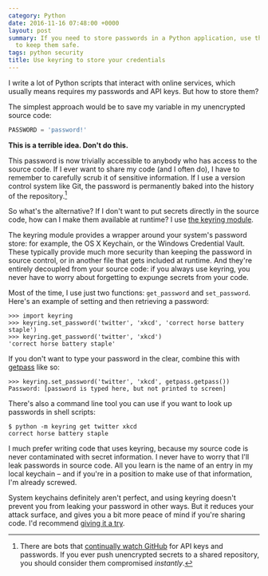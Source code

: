 ```yaml
---
category: Python
date: 2016-11-16 07:48:00 +0000
layout: post
summary: If you need to store passwords in a Python application, use the keyring module
  to keep them safe.
tags: python security
title: Use keyring to store your credentials
---
```


I write a lot of Python scripts that interact with online services, which usually means requires my passwords and API keys.
But how to store them?

The simplest approach would be to save my variable in my unencrypted source code:

```python
PASSWORD = 'password!'
```

**This is a terrible idea.  Don't do this.**

This password is now trivially accessible to anybody who has access to the source code.
If I ever want to share my code (and I often do), I have to remember to carefully scrub it of sensitive information.
If I use a version control system like Git, the password is permanently baked into the history of the repository.[^1]

[^1]: There are bots that [continually watch GitHub](http://www.theregister.co.uk/2015/01/06/dev_blunder_shows_github_crawling_with_keyslurping_bots/) for API keys and passwords.
If you ever push unencrypted secrets to a shared repository, you should consider them compromised *instantly*.

So what's the alternative?
If I don't want to put secrets directly in the source code, how can I make them available at runtime?
I use [the keyring module](https://pypi.org/project/keyring/).

<!-- summary -->

The keyring module provides a wrapper around your system's password store: for example, the OS X Keychain, or the Windows Credential Vault.
These typically provide much more security than keeping the password in source control, or in another file that gets included at runtime.
And they're entirely decoupled from your source code: if you always use keyring, you never have to worry about forgetting to expunge secrets from your code.

Most of the time, I use just two functions: `get_password` and `set_password`.
Here's an example of setting and then retrieving a password:

```pycon
>>> import keyring
>>> keyring.set_password('twitter', 'xkcd', 'correct horse battery staple')
>>> keyring.get_password('twitter', 'xkcd')
'correct horse battery staple'
```

If you don't want to type your password in the clear, combine this with [getpass][getpass] like so:

```pycon
>>> keyring.set_password('twitter', 'xkcd', getpass.getpass())
Password: [password is typed here, but not printed to screen]
```

There's also a command line tool you can use if you want to look up passwords in shell scripts:

```console
$ python -m keyring get twitter xkcd
correct horse battery staple
```

I much prefer writing code that uses keyring, because my source code is never contaminated with secret information.
I never have to worry that I'll leak passwords in source code.
All you learn is the name of an entry in my local keychain – and if you're in a position to make use of that information, I'm already screwed.

[getpass]: https://docs.python.org/3.5/library/getpass.html

System keychains definitely aren't perfect, and using keyring doesn't prevent you from leaking your password in other ways.
But it reduces your attack surface, and gives you a bit more peace of mind if you're sharing code.
I'd recommend [giving it a try](https://pypi.org/project/keyring/).